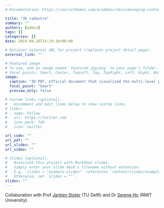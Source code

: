 ```yaml
---
# Documentation: https://sourcethemes.com/academic/docs/managing-content/

title: "3D cadastre"
summary: ""
authors: [admin]
tags: []
categories: []
date: 2019-09-26T14:29:10+08:00

# Optional external URL for project (replaces project detail page).
external_link: ""

# Featured image
# To use, add an image named `featured.jpg/png` to your page's folder.
# Focal points: Smart, Center, TopLeft, Top, TopRight, Left, Right, BottomLeft, Bottom, BottomRight.
image:
  caption: "3D PDF, official document that visualized the multi-level property rights in 3D (case Delft Station). Source: Stoter et al. (2017). _IJGI_, 6(6): 158."
  focal_point: "Smart"
  preview_only: false

# Custom links (optional).
#   Uncomment and edit lines below to show custom links.
# links:
# - name: Follow
#   url: https://twitter.com
#   icon_pack: fab
#   icon: twitter

url_code: ""
url_pdf: ""
url_slides: ""
url_video: ""

# Slides (optional).
#   Associate this project with Markdown slides.
#   Simply enter your slide deck's filename without extension.
#   E.g. `slides = "example-slides"` references `content/slides/example-slides.md`.
#   Otherwise, set `slides = ""`.
slides: ""
---
```


Collaboration with Prof [Jantien Stoter](https://3d.bk.tudelft.nl/jstoter/) (TU Delft) and Dr [Serene Ho](https://www.rmit.edu.au/contact/staff-contacts/academic-staff/h/ho-dr-serene) (RMIT University).
